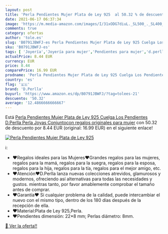 ```yaml
---
layout: post
title: 'Perla Pendientes Mujer Plata de Ley 925  al 50.32 % de descuento'
date: 2021-06-17 06:37:34
image: 'https://m.media-amazon.com/images/I/31xODG7diuL._SL500_._SL400_.jpg'
comments: true
category: ofertas
author: 'tole.es'
slug: 'B0791JBWFJ-es Perla Pendientes Mujer Plata de Ley 925 Cuelga Los...'
sku: 'B0791JBWFJ-es'
tags: [ 'Joyería','Joyería para mujer','Pendientes para mujer','d.perlla','de','ley','plata', ]
actualPrice: 8.44 EUR
currency: EUR
price: 8.44
comparePrice: 16.99 EUR
prodname: 'Perla Pendientes Mujer Plata de Ley 925 Cuelga Los Pendientes D.Perlla Perla Joyas Conjuntocon regalos originales para mujer'
country: 'es'
flag: '🇪🇸'
brand: 'D.Perlla'
buyurl: 'https://www.amazon.es/dp/B0791JBWFJ/?tag=tolees-21'
descuento: '50.32'
average: '12.4866666666667'
---
```


Está [Perla Pendientes Mujer Plata de Ley 925 Cuelga Los Pendientes D.Perlla Perla Joyas Conjuntocon regalos originales para mujer](https://www.amazon.es/dp/B0791JBWFJ/?tag=tolees-21) con 50.32 de descuento por 8.44 EUR (original: 16.99 EUR) en el siguiente enlace!

[![Perla Pendientes Mujer Plata de Ley 925 ](https://m.media-amazon.com/images/I/31xODG7diuL._SL500_._SL400_.jpg)](https://www.amazon.es/dp/B0791JBWFJ/?tag=tolees-21)

ℹ️:

- ♥Regalos ideales para las Mujeres♥Grandes regalos para las mujeres, regalos para la mamá, regalos para la suegra, regalos para la esposa, regalos para la hija, regalos para la tía, regalos para el mejor amigo, etc.
- ♥Atención♥D.Perlla lanza nuevas colecciones atrevidos, glamurosos y modernos, ofreciendo así alternativas para todas las necesidades y gustos. mientras tanto, por favor amablemente comprobar el tamaño antes de comprar.
- ♥Garantía♥ Si cualquier problema de la calidad, puede intercambiar el nuevo con el mismo tipo, dentro de los 180 días después de la recepción de ella.
- ♥Material:Plata de Ley 925,Perla.
- ♥Pendientes dimensión: 22*8 mm; Perlas diámetro: 8mm.

[🛒 Ver la oferta!!](https://www.amazon.es/dp/B0791JBWFJ/?tag=tolees-21)
